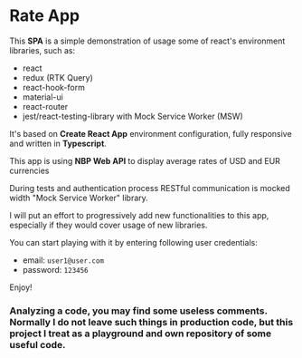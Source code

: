 # Rate App

This **SPA** is a simple demonstration of usage some of react's environment libraries, such as:

- react
- redux (RTK Query)
- react-hook-form
- material-ui
- react-router
- jest/react-testing-library with Mock Service Worker (MSW)

It's based on **Create React App** environment configuration, fully
responsive and written in **Typescript**.

This app is using **NBP Web API** to display average rates of USD and EUR currencies

During tests and authentication process RESTful communication is mocked width "Mock Service Worker" library.

I will put an effort to progressively add new functionalities to this app, especially if they would cover usage of new libraries.

You can start playing with it by entering following user credentials:

- email: `user1@user.com`
- password: `123456`

Enjoy!

### Analyzing a code, you may find some useless comments. Normally I do not leave such things in production code, but this project I treat as a playground and own repository of some useful code.
